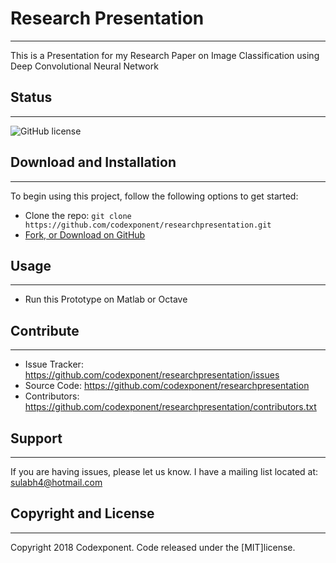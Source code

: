 # Research Presentation
--------

This is a Presentation for my Research Paper on Image Classification using Deep Convolutional Neural Network

## Status
--------

![GitHub license](https://img.shields.io/badge/license-MIT-blue.svg)

## Download and Installation
-------

To begin using this project, follow the following options to get started:
* Clone the repo: `git clone https://github.com/codexponent/researchpresentation.git`
* [Fork, or Download on GitHub](https://github.com/codexponent/researchpresentation)

## Usage
-------

- Run this Prototype on Matlab or Octave

## Contribute
----------

- Issue Tracker: https://github.com/codexponent/researchpresentation/issues
- Source Code: https://github.com/codexponent/researchpresentation
- Contributors: https://github.com/codexponent/researchpresentation/contributors.txt

## Support
-------

If you are having issues, please let us know.
I have a mailing list located at: sulabh4@hotmail.com

## Copyright and License
-------

Copyright 2018 Codexponent. Code released under the [MIT]license.

